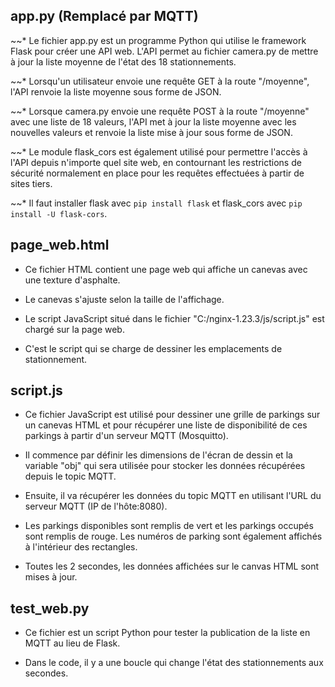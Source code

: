 ## app.py (Remplacé par MQTT)
~~* Le fichier app.py est un programme Python qui utilise le framework Flask pour créer une API web. 
L'API permet au fichier camera.py de mettre à jour la liste moyenne de l'état des 18 stationnements.

~~* Lorsqu'un utilisateur envoie une requête GET à la route "/moyenne", l'API renvoie la liste moyenne sous forme de JSON.

~~* Lorsque camera.py envoie une requête POST à la route "/moyenne" avec une liste de 18 valeurs, 
l'API met à jour la liste moyenne avec les nouvelles valeurs et renvoie la liste mise à jour sous forme de JSON.

~~* Le module flask_cors est également utilisé pour permettre l'accès à l'API depuis n'importe quel site web,
en contournant les restrictions de sécurité normalement en place pour les requêtes effectuées à partir de sites tiers.

~~* Il faut installer flask avec ```pip install flask``` et flask_cors avec ```pip install -U flask-cors```.

## page_web.html
* Ce fichier HTML contient une page web qui affiche un canevas avec une texture d'asphalte. 

* Le canevas s'ajuste selon la taille de l'affichage. 

* Le script JavaScript situé dans le fichier "C:/nginx-1.23.3/js/script.js" est chargé sur la page web.

* C'est le script qui se charge de dessiner les emplacements de stationnement.

## script.js
* Ce fichier JavaScript est utilisé pour dessiner une grille de parkings sur un canevas HTML et
pour récupérer une liste de disponibilité de ces parkings à partir d'un serveur MQTT (Mosquitto).

* Il commence par définir les dimensions de l'écran de dessin et la variable "obj" qui sera utilisée pour stocker les données récupérées depuis le topic MQTT.

* Ensuite, il va récupérer les données du topic MQTT en utilisant l'URL du serveur MQTT (IP de l'hôte:8080).

* Les parkings disponibles sont remplis de vert et les parkings occupés sont remplis de rouge. Les numéros de parking sont également affichés à l'intérieur des rectangles.

* Toutes les 2 secondes, les données affichées sur le canvas HTML sont mises à jour.

## test_web.py
* Ce fichier est un script Python pour tester la publication de la liste en MQTT au lieu de Flask.

* Dans le code, il y a une boucle qui change l'état des stationnements aux secondes.
